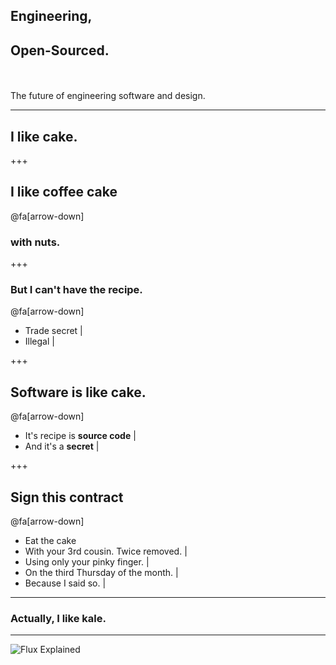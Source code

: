 ## Engineering, 
## Open-Sourced.

<br><br>The future of engineering software and design.

---

## I like **cake.**

+++

## I like coffee cake
@fa[arrow-down]
### with nuts.

+++

### But I can't have the recipe.
@fa[arrow-down]
 - Trade secret |
 - Illegal |

 +++

 ## **Software** is like **cake.**
 @fa[arrow-down]
  - It's recipe is **source code** |
  - And it's a **secret** |

+++

## Sign this **contract**
@fa[arrow-down]
 - Eat the cake
 - With your 3rd cousin.  Twice removed. |
 - Using only your pinky finger. |
 - On the third Thursday of the month. |
 - Because I said so. |

---

### Actually, I like **kale.**

---

![Flux Explained](https://facebook.github.io/flux/img/flux-simple-f8-diagram-explained-1300w.png)